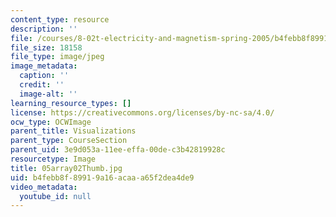 ```yaml
---
content_type: resource
description: ''
file: /courses/8-02t-electricity-and-magnetism-spring-2005/b4febb8f89919a16acaaa65f2dea4de9_05array02Thumb.jpg
file_size: 18158
file_type: image/jpeg
image_metadata:
  caption: ''
  credit: ''
  image-alt: ''
learning_resource_types: []
license: https://creativecommons.org/licenses/by-nc-sa/4.0/
ocw_type: OCWImage
parent_title: Visualizations
parent_type: CourseSection
parent_uid: 3e9d053a-11ee-effa-00de-c3b42819928c
resourcetype: Image
title: 05array02Thumb.jpg
uid: b4febb8f-8991-9a16-acaa-a65f2dea4de9
video_metadata:
  youtube_id: null
---
```


